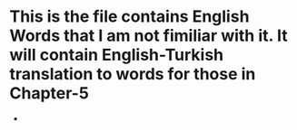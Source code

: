 # This is the file contains English Words that I am not fimiliar with it. It will contain English-Turkish translation to words for those in Chapter-5
- 